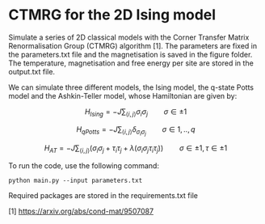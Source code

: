 # CTMRG for the 2D Ising model

Simulate a series of 2D classical models with the Corner Transfer Matrix Renormalisation Group (CTMRG) algorithm [1]. The parameters are fixed in the parameters.txt file and the magnetisation is saved in the figure folder. The temperature, magnetisation and free energy per site are stored in the output.txt file. 

We can simulate three different models, the Ising model, the q-state Potts model and the Ashkin-Teller model, whose Hamiltonian are given by:

$$
H_{Ising} = -J\sum_{\langle i,j\rangle } \sigma_i \sigma_j \qquad \sigma \in {\pm 1}  
$$

$$
H_{qPotts} = -J\sum_{ \langle i,j \rangle } \delta_{\sigma_i \sigma_j} \qquad \sigma \in {1,.., q}  
$$

$$
H_{AT} = - J\sum_{ \langle i,j \rangle } (\sigma_i \sigma_j + \tau_i \tau_j + \lambda (\sigma_i \sigma_j \tau_i \tau_j ) ) \qquad \sigma \in {\pm 1}, \tau \in {\pm 1}  
$$

To run the code, use the following command:

```
python main.py --input parameters.txt
```

Required packages are stored in the requirements.txt file

[1] https://arxiv.org/abs/cond-mat/9507087
